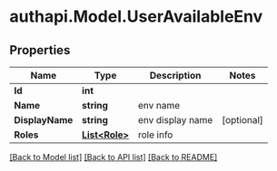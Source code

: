 # authapi.Model.UserAvailableEnv

## Properties

Name | Type | Description | Notes
------------ | ------------- | ------------- | -------------
**Id** | **int** |  | 
**Name** | **string** | env name | 
**DisplayName** | **string** | env display name | [optional] 
**Roles** | [**List&lt;Role&gt;**](Role.md) | role info | 

[[Back to Model list]](../README.md#documentation-for-models) [[Back to API list]](../README.md#documentation-for-api-endpoints) [[Back to README]](../README.md)

